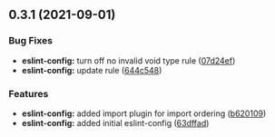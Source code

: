 ## 0.3.1 (2021-09-01)

### Bug Fixes

- **eslint-config:** turn off no invalid void type rule ([07d24ef](https://github.com/Ti-FE/web-infra/commit/07d24ef6f86241647ec3118e0d2fba452e193225))
- **eslint-config:** update rule ([644c548](https://github.com/Ti-FE/web-infra/commit/644c5487102dbbfbc6ccca9468b758010fce9f19))

### Features

- **eslint-config:** added import plugin for import ordering ([b620109](https://github.com/Ti-FE/web-infra/commit/b62010928e9a632cf34c7c183da660df1269d909))
- **eslint-config:** added initial eslint-config ([63dffad](https://github.com/Ti-FE/web-infra/commit/63dffad965587ccd41b26bbbd24d779f4862ccde))
